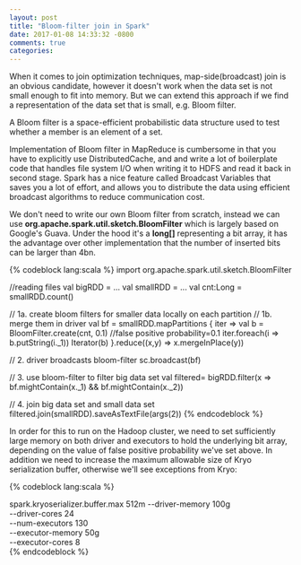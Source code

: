 ```yaml
---
layout: post
title: "Bloom-filter join in Spark"
date: 2017-01-08 14:33:32 -0800
comments: true
categories: 
---
```


When it comes to join optimization techniques, map-side(broadcast) join is an obvious candidate, however it doesn't work when the data set is not small enough to fit into memory. But we can extend this approach if we find a representation of the data set that is small, e.g. Bloom filter.

A Bloom filter is a space-efficient probabilistic data structure used to test whether a member is an element of a set.

Implementation of Bloom filter in MapReduce is cumbersome in that you have to explicitly use DistributedCache, and and write a lot of boilerplate code that handles file system I/O when writing it to HDFS and read it back in second stage. Spark has a nice feature called Broadcast Variables that saves you a lot of effort, and allows you to distribute the data using efficient broadcast algorithms to reduce communication cost.

We don't need to write our own Bloom filter from scratch, instead we can use **org.apache.spark.util.sketch.BloomFilter** which is largely based on Google's Guava. Under the hood it's a **long[]** representing a bit array, it has the advantage over other implementation that the number of inserted bits can be larger than 4bn.

{% codeblock lang:scala %}
import org.apache.spark.util.sketch.BloomFilter

//reading files
val bigRDD = ...
val smallRDD = ...
val cnt:Long = smallRDD.count()

// 1a. create bloom filters for smaller data locally on each partition
// 1b. merge them in driver
val bf = smallRDD.mapPartitions { iter =>
  val b = BloomFilter.create(cnt, 0.1)  //false positive probability=0.1
  iter.foreach(i => b.putString(i._1))
  Iterator(b)
}.reduce((x,y) => x.mergeInPlace(y))

// 2. driver broadcasts bloom-filter
sc.broadcast(bf)

// 3. use bloom-filter to filter big data set
val filtered= bigRDD.filter(x => bf.mightContain(x._1) && bf.mightContain(x._2))

// 4. join big data set and small data set
filtered.join(smallRDD).saveAsTextFile(args(2))
{% endcodeblock %}


In order for this to run on the Hadoop cluster, we need to set sufficiently large memory on both driver and executors to hold the underlying bit array, depending on the value of false positive probability we've set above.  In addition we need to increase the maximum allowable size of Kryo serialization buffer, otherwise we'll see exceptions from Kryo:

{% codeblock lang:scala %}

spark.kryoserializer.buffer.max  512m
 --driver-memory 100g \
 --driver-cores 24 \
 --num-executors 130 \
 --executor-memory 50g \
 --executor-cores 8 \
{% endcodeblock %}


